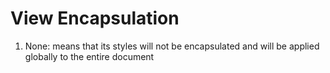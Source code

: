 # View Encapsulation

1. None: means that its styles will not be encapsulated and will be applied globally to the entire document